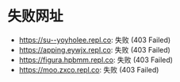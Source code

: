 # 失败网址
- https://su--yoyholee.repl.co: 失败 (403
Failed)
- https://apping.eywjx.repl.co: 失败 (403
Failed)
- https://figura.hpbmm.repl.co: 失败 (403
Failed)
- https://moo.zxco.repl.co: 失败 (403
Failed)
